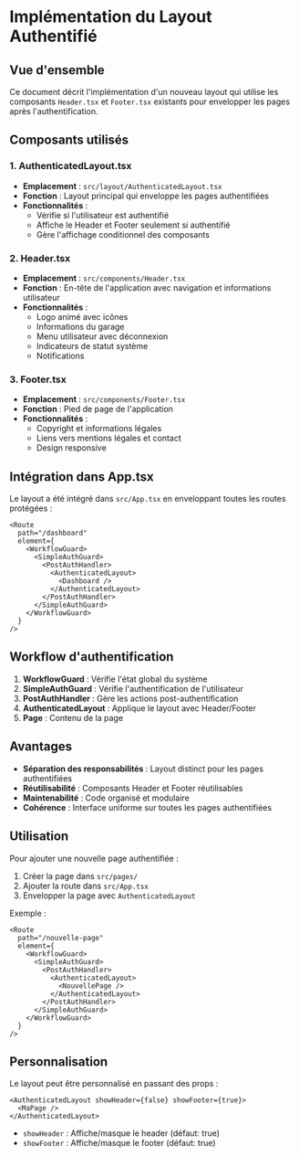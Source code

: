# Implémentation du Layout Authentifié

## Vue d'ensemble

Ce document décrit l'implémentation d'un nouveau layout qui utilise les composants `Header.tsx` et `Footer.tsx` existants pour envelopper les pages après l'authentification.

## Composants utilisés

### 1. AuthenticatedLayout.tsx
- **Emplacement** : `src/layout/AuthenticatedLayout.tsx`
- **Fonction** : Layout principal qui enveloppe les pages authentifiées
- **Fonctionnalités** :
  - Vérifie si l'utilisateur est authentifié
  - Affiche le Header et Footer seulement si authentifié
  - Gère l'affichage conditionnel des composants

### 2. Header.tsx
- **Emplacement** : `src/components/Header.tsx`
- **Fonction** : En-tête de l'application avec navigation et informations utilisateur
- **Fonctionnalités** :
  - Logo animé avec icônes
  - Informations du garage
  - Menu utilisateur avec déconnexion
  - Indicateurs de statut système
  - Notifications

### 3. Footer.tsx
- **Emplacement** : `src/components/Footer.tsx`
- **Fonction** : Pied de page de l'application
- **Fonctionnalités** :
  - Copyright et informations légales
  - Liens vers mentions légales et contact
  - Design responsive

## Intégration dans App.tsx

Le layout a été intégré dans `src/App.tsx` en enveloppant toutes les routes protégées :

```tsx
<Route
  path="/dashboard"
  element={
    <WorkflowGuard>
      <SimpleAuthGuard>
        <PostAuthHandler>
          <AuthenticatedLayout>
            <Dashboard />
          </AuthenticatedLayout>
        </PostAuthHandler>
      </SimpleAuthGuard>
    </WorkflowGuard>
  }
/>
```

## Workflow d'authentification

1. **WorkflowGuard** : Vérifie l'état global du système
2. **SimpleAuthGuard** : Vérifie l'authentification de l'utilisateur
3. **PostAuthHandler** : Gère les actions post-authentification
4. **AuthenticatedLayout** : Applique le layout avec Header/Footer
5. **Page** : Contenu de la page

## Avantages

- **Séparation des responsabilités** : Layout distinct pour les pages authentifiées
- **Réutilisabilité** : Composants Header et Footer réutilisables
- **Maintenabilité** : Code organisé et modulaire
- **Cohérence** : Interface uniforme sur toutes les pages authentifiées

## Utilisation

Pour ajouter une nouvelle page authentifiée :

1. Créer la page dans `src/pages/`
2. Ajouter la route dans `src/App.tsx`
3. Envelopper la page avec `AuthenticatedLayout`

Exemple :
```tsx
<Route
  path="/nouvelle-page"
  element={
    <WorkflowGuard>
      <SimpleAuthGuard>
        <PostAuthHandler>
          <AuthenticatedLayout>
            <NouvellePage />
          </AuthenticatedLayout>
        </PostAuthHandler>
      </SimpleAuthGuard>
    </WorkflowGuard>
  }
/>
```

## Personnalisation

Le layout peut être personnalisé en passant des props :

```tsx
<AuthenticatedLayout showHeader={false} showFooter={true}>
  <MaPage />
</AuthenticatedLayout>
```

- `showHeader` : Affiche/masque le header (défaut: true)
- `showFooter` : Affiche/masque le footer (défaut: true)

